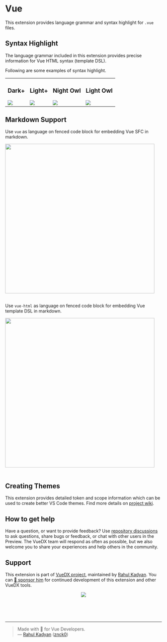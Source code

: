 # Vue

This extension provides language grammar and syntax highlight for `.vue` files.

## Syntax Highlight

The language grammar included in this extension provides precise information for
Vue HTML syntax (template DSL).

Following are some examples of syntax highlight.

<table border="0">
  <tbody>
  <tr>
    <td>
      <h3>Dark+</h3>
      <img src="https://raw.githubusercontent.com/znck/vue-developer-experience/main/extensions/vscode-vue/demo/Dark.png">
    </td>
    <td>
      <h3>Light+</h3>
      <img src="https://raw.githubusercontent.com/znck/vue-developer-experience/main/extensions/vscode-vue/demo/Light.png">
    </td>
    <td>
      <h3>Night Owl</h3>
      <img src="https://raw.githubusercontent.com/znck/vue-developer-experience/main/extensions/vscode-vue/demo/NightOwl.png">
    </td>
    <td>
      <h3>Light Owl</h3>
      <img src="https://raw.githubusercontent.com/znck/vue-developer-experience/main/extensions/vscode-vue/demo/LightOwl.png">
    </td>
  </tr>
  </tbody>
</table>

## Markdown Support

Use `vue` as language on fenced code block
for embedding Vue SFC in markdown.

<div>
  <img width="480" src="https://raw.githubusercontent.com/znck/vue-developer-experience/main/extensions/vscode-vue/demo/FencedCodeBlock-Vue.png" />
</div>
<br>

Use `vue-html` as language on fenced code block
for embedding Vue template DSL in markdown.

<div>
  <img width="480" src="https://raw.githubusercontent.com/znck/vue-developer-experience/main/extensions/vscode-vue/demo/FencedCodeBlock-VueHTML.png" />
</div>
<br>

## Creating Themes

This extension provides detailed token and scope information which can be
used to create better VS Code themes. Find more details on [project wiki](https://github.com/znck/vue-developer-experience/wiki/Theme-Guide).

## How to get help

Have a question, or want to provide feedback? Use [repository discussions](https://github.com/vuedx/languagetools/discussions) to ask questions, share bugs or feedback, or chat with other users in the Preview. The VueDX team will respond as often as possible, but we also welcome you to share your experiences and help others in the community.

## Support

This extension is part of [VueDX project](https://github.com/znck/vue-developer-experience), maintained by [Rahul Kadyan](https://github.com/znck). You can [💖 sponsor him](https://github.com/sponsors/znck) for continued development of this extension and other VueDX tools.

<p align="center">
  <a href="https://cdn.jsdelivr.net/gh/znck/sponsors@main/sponsors.svg">
    <img src='https://cdn.jsdelivr.net/gh/znck/sponsors@main/sponsors.png'/>
  </a>
</p>

<br>
<br>
<br>

---

> Made with 💚 for Vue Developers.  
> — [Rahul Kadyan](https://znck.me) ([znck0](https://twitter.com/znck0))
